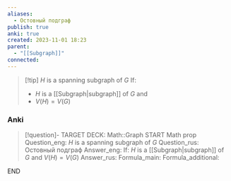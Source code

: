 ```yaml
---
aliases:
  - Остовный подграф
publish: true
anki: true
created: 2023-11-01 18:23
parent:
  - "[[Subgraph]]"
connected:
---
```


> [!tip] $H$ is a spanning subgraph of $G$ 
> If:
> - $H$ is a [[Subgraph|subgraph]] of $G$ and 
> - $V(H)=V(G)$

### Anki
> [!question]-
TARGET DECK: Math::Graph
START
Math prop
Question_eng: $H$ is a spanning subgraph of $G$ 
Question_rus: Остовный подграф
Answer_eng: If:
$H$ is a [[Subgraph|subgraph]] of $G$ and 
$V(H)=V(G)$
Answer_rus: 
Formula_main: 
Formula_additional:
<!--ID: 1699170889234-->
END












